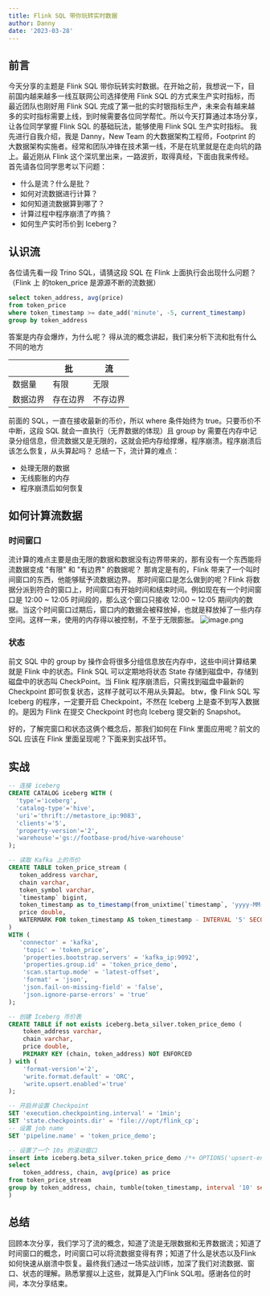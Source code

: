 ```yaml
---
title: Flink SQL 带你玩转实时数据
author: Danny
date: '2023-03-28'
---
```

## 前言
今天分享的主题是 Flink SQL 带你玩转实时数据。在开始之前，我想说一下，目前国内越来越多一线互联网公司选择使用 Flink SQL 的方式来生产实时指标，而最近团队也刚好用 Flink SQL 完成了第一批的实时银指标生产，未来会有越来越多的实时指标需要上线，到时候需要各位同学帮忙。所以今天打算通过本场分享，让各位同学掌握 Flink SQL 的基础玩法，能够使用 Flink SQL 生产实时指标。
我先进行自我介绍，我是 Danny，New Team 的大数据架构工程师，Footprint 的大数据架构实施者。经常和团队冲锋在技术第一线，不是在坑里就是在走向坑的路上。最近刚从 Flink 这个深坑里出来，一路波折，取得真经，下面由我来传经。
首先请各位同学思考以下问题：

- 什么是流？什么是批？
- 如何对流数据进行计算？
- 如何知道流数据算到哪了？
- 计算过程中程序崩溃了咋搞？
- 如何生产实时币价到 Iceberg？
## 认识流
各位请先看一段 Trino SQL，请猜这段 SQL 在 Flink 上面执行会出现什么问题？（Flink 上 的token_price 是源源不断的流数据）
```sql
select token_address, avg(price)
from token_price
where token_timestamp >= date_add('minute', -5, current_timestamp)
group by token_address
```
答案是内存会爆炸，为什么呢？
得从流的概念讲起，我们来分析下流和批有什么不同的地方

|  | 批 | 流 |
| --- | --- | --- |
| 数据量 | 有限 | 无限 |
| 数据边界 | 存在边界 | 不存边界 |

前面的 SQL，一直在接收最新的币价，所以 where 条件始终为 true。只要币价不中断，这段 SQL 就会一直执行（无界数据的体现）且 group by 需要在内存中记录分组信息，但流数据又是无限的，这就会把内存给撑爆，程序崩溃。程序崩溃后该怎么恢复，从头算起吗？
总结一下，流计算的难点：

- 处理无限的数据
- 无线膨胀的内存
- 程序崩溃后如何恢复
## 如何计算流数据
### 时间窗口
流计算的难点主要是由无限的数据和数据没有边界带来的，那有没有一个东西能将流数据变成 "有限" 和 "有边界" 的数据呢？
那肯定是有的，Flink 带来了一个叫时间窗口的东西，他能够赋予流数据边界。
那时间窗口是怎么做到的呢？Flink 将数据分派到符合的窗口上，时间窗口有开始时间和结束时间。例如现在有一个时间窗口是 12:00 ~ 12:05 时间段的，那么这个窗口只接收 12:00 ~ 12:05 期间内的数据。当这个时间窗口过期后，窗口内的数据会被释放掉，也就是释放掉了一些内存空间。这样一来，使用的内存得以被控制，不至于无限膨胀。
![image.png](https://cdn.nlark.com/yuque/0/2023/png/21385292/1680013982749-466eac28-8c45-482b-ab26-350dfffa63c7.png#averageHue=%23f9f9f9&clientId=u7fa6a8e7-8eaf-4&from=paste&height=353&id=u85de8c9a&name=image.png&originHeight=770&originWidth=1268&originalType=binary&ratio=2&rotation=0&showTitle=false&size=113091&status=done&style=none&taskId=u23c30c08-722e-47b1-afc5-1482a405971&title=&width=582)
### 状态
前文 SQL 中的 group by 操作会将很多分组信息放在内存中，这些中间计算结果就是 Flink 中的状态。Flink SQL 可以定期地将状态 State 存储到磁盘中，存储到磁盘中的状态叫 CheckPoint。当 Flink 程序崩溃后，只需找到磁盘中最新的 Checkpoint 即可恢复状态，这样子就可以不用从头算起。
btw，像 Flink SQL 写 Iceberg 的程序，一定要开启 Checkpoint，不然在 Iceberg 上是查不到写入数据的。是因为 Flink 在提交 Checkpoint 时也向 Iceberg 提交新的 Snapshot。

好的，了解完窗口和状态这俩个概念后，那我们如何在 Flink 里面应用呢？前文的 SQL 应该在 Flink 里面呈现呢？下面来到实战环节。
## 实战
```sql
-- 连接 iceberg
CREATE CATALOG iceberg WITH (
  'type'='iceberg',
  'catalog-type'='hive',
  'uri'='thrift://metastore_ip:9083',
  'clients'='5',
  'property-version'='2',
  'warehouse'='gs://footbase-prod/hive-warehouse'
);

-- 读取 Kafka 上的币价
CREATE TABLE token_price_stream (
   token_address varchar,
   chain varchar,
   token_symbol varchar,
   `timestamp` bigint,
   token_timestamp as to_timestamp(from_unixtime(`timestamp`, 'yyyy-MM-dd HH:mm:ss')),
   price double,
   WATERMARK FOR token_timestamp AS token_timestamp - INTERVAL '5' SECOND
)
WITH (
   'connector' = 'kafka',
    'topic' = 'token_price',
    'properties.bootstrap.servers' = 'kafka_ip:9092',
    'properties.group.id' = 'token_price_demo',
    'scan.startup.mode' = 'latest-offset',
    'format' = 'json',
    'json.fail-on-missing-field' = 'false',
    'json.ignore-parse-errors' = 'true'
);

-- 创建 Iceberg 币价表
CREATE TABLE if not exists iceberg.beta_silver.token_price_demo (
    token_address varchar,
    chain varchar,
    price double,
    PRIMARY KEY (chain, token_address) NOT ENFORCED
) with (
    'format-version'='2',
    'write.format.default' = 'ORC',
    'write.upsert.enabled'='true'
);

-- 开启并设置 Checkpoint
SET 'execution.checkpointing.interval' = '1min';
SET 'state.checkpoints.dir' = 'file:///opt/flink_cp';
-- 设置 job name
SET 'pipeline.name' = 'token_price_demo';

-- 设置了一个 10s 的滚动窗口
insert into iceberg.beta_silver.token_price_demo /*+ OPTIONS('upsert-enabled'='true') */(
select
    token_address, chain, avg(price) as price
from token_price_stream
group by token_address, chain, tumble(token_timestamp, interval '10' second)
)
```
## 总结
回顾本次分享，我们学习了流的概念，知道了流是无限数据和无界数据流；知道了时间窗口的概念，时间窗口可以将流数据变得有界；知道了什么是状态以及Flink如何快速从崩溃中恢复。最终我们通过一场实战训练，加深了我们对流数据、窗口、状态的理解。熟悉掌握以上这些，就算是入门Flink SQL啦。感谢各位的时间，本次分享结束。
